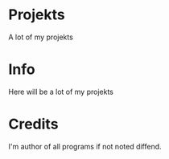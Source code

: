 # Projekts
A lot of my projekts

# Info
Here will be a lot of my projekts

# Credits
I'm author of all programs if not noted diffend.
